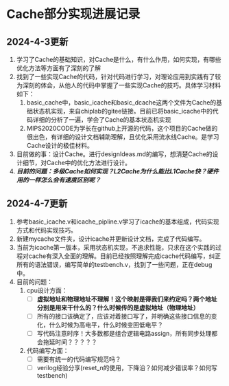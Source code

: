 # Cache部分实现进展记录

## 2024-4-3更新
1. 学习了Cache的基础知识，对Cache是什么，有什么作用，如何实现，有哪些优化方法等方面有了深刻的了解
2. 找到了一些实现Cache的代码，针对代码进行学习，对理论应用到实践有了较为深刻的体会，从他人的代码中掌握了一些实现Cache的技巧。具体学习材料如下：
   1. basic_cache中，basic_icache和basic_dcache这两个文件为Cache的基础状态机实现，来自chiplab的gitee链接。目前已将basic_icache中的代码详细的分析了一遍，学会了Cache的基本状态机实现
   2. MIPS2020CODE为学长在github上开源的代码，这个项目的Cache做的很出色，有详细的设计文档辅助理解，且优化采用流水线Cache。是学习Cache设计的极佳材料。
3. 目前做的事：设计Cache。进行designIdeas.md的编写，想清楚Cache的设计细节，对Cache中的优化方法进行设计。
4. ***目前的问题：多级Cache如何实现？L2Cache为什么能比L1Cache快？硬件用的一样怎么会有速度区别呢？***

## 2024-4-7更新
1. 参考basic_icache.v和icache_pipline.v学习了icache的基本组成，代码实现方式和代码实现技巧。
2. 新建mycache文件夹，设计icache并更新设计文档，完成了代码编写。
3. 当前为icache第一版本，采用状态机实现，不追求性能，只求在这个实践的过程对cache有深入全面的理解。目前已经按照理解完成icache代码编写，纠正所有的语法错误，编写简单的testbench.v，找到了一些问题，正在debug中。
4. 目前的问题：
   1. cpu设计方面：
      - [ ] **虚拟地址和物理地址不理解！这个映射是得我们来约定吗？两个地址分别是用来干什么的？什么时候传的是虚拟地址（物理地址）**
      - [ ] 所有的接口该确定了，应该对着接口写了，并明确这些接口信息的变化，什么时候为高电平，什么时候变回低电平？
      - [ ] 写代码注意时序！大多数都是组合逻辑电路assign，所有同步处理都会拖延时间？？？？？
   2. 代码编写方面：
      - [ ] 需要有统一的代码编写规范吗？
      - [ ] verilog经验分享(reset_n的使用，下降沿？如何减少错误率？如何写testbench)
